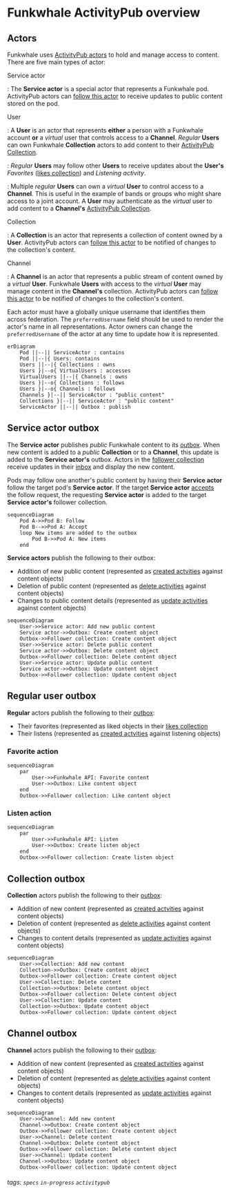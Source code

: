 Funkwhale ActivityPub overview
===

## Actors

Funkwhale uses [ActivityPub actors](https://www.w3.org/TR/activitypub/#actor-objects) to hold and manage access to content. There are five main types of actor:

Service actor

: The **Service actor** is a special actor that represents a Funkwhale pod. ActivityPub actors can [follow this actor](https://www.w3.org/TR/activitypub/#follow-activity-outbox) to receive updates to public content stored on the pod.

User

: A **User** is an actor that represents **either** a person with a Funkwhale account **or** a *virtual* user that controls access to a **Channel**. *Regular* **Users** can own Funkwhale **Collection** actors to add content to their [ActivityPub Collection](https://www.w3.org/TR/activitypub/#collections).

: *Regular* **Users** may follow other **Users** to receive updates about the **User's** *Favorites* ([likes collection](https://www.w3.org/TR/activitypub/#likes)) and *Listening activity*.

: Multiple *regular* **Users** can own a *virtual* **User** to control access to a **Channel**. This is useful in the example of bands or groups who might share access to a joint account. A **User** may authenticate as the *virtual* user to add content to a **Channel's**
 [ActivityPub Collection](https://www.w3.org/TR/activitypub/#collections).

Collection

: A **Collection** is an actor that represents a collection of content owned by a **User**. ActivityPub actors can [follow this actor](https://www.w3.org/TR/activitypub/#follow-activity-outbox) to be notified of changes to the collection's content.

Channel

: A **Channel** is an actor that represents a public stream of content owned by a *virtual* **User**. Funkwhale **Users** with access to the *virtual* **User** may manage content in the **Channel's** collection. ActivityPub actors can [follow this actor](https://www.w3.org/TR/activitypub/#follow-activity-outbox) to be notified of changes to the collection's content.

Each actor must have a globally unique username that identifies them across federation. The `preferredUsername` field should be used to render the actor's name in all representations. Actor owners can change the `preferredUsername` of the actor at any time to update how it is represented.


```mermaid
erDiagram
    Pod ||--|| ServiceActor : contains
    Pod ||--|{ Users: contains
    Users ||--|{ Collections : owns
    Users }|--o{ VirtualUsers : accesses
    VirtualUsers ||--|{ Channels : owns
    Users }|--o{ Collections : follows
    Users }|--o{ Channels : follows
    Channels }|--|| ServiceActor : "public content"
    Collections }|--|| ServiceActor : "public content"
    ServiceActor ||--|| Outbox : publish
```

## Service actor outbox

The **Service actor** publishes *public* Funkwhale content to its [outbox](https://www.w3.org/TR/activitypub/#outbox). When new content is added to a *public* **Collection** or to a **Channel**, this update is added to the **Service actor's** outbox. Actors in the [follower collection](https://www.w3.org/TR/activitypub/#followers) receive updates in their [inbox](https://www.w3.org/TR/activitypub/#inbox) and display the new content.

Pods may follow one another's public content by having their **Service actor** follow the target pod's **Service actor**. If the target **Service actor** [accepts](https://www.w3.org/TR/activitypub/#accept-activity-inbox) the follow request, the requesting **Service actor** is added to the target **Service actor's** follower collection.

```mermaid
sequenceDiagram
    Pod A->>Pod B: Follow
    Pod B-->>Pod A: Accept
    loop New items are added to the outbox
        Pod B->>Pod A: New items
    end
```

**Service actors** publish the following to their outbox:

* Addition of new public content (represented as [created actvities](https://www.w3.org/TR/activitypub/#create-activity-inbox) against content objects)
* Deletion of public content (represented as [delete activities](https://www.w3.org/TR/activitypub/#delete-activity-inbox) against content objects)
* Changes to public content details (represented as [update activities](https://www.w3.org/TR/activitypub/#update-activity-inbox) against content objects)

```mermaid
sequenceDiagram
    User->>Service actor: Add new public content
    Service actor->>Outbox: Create content object
    Outbox->>Follower collection: Create content object
    User->>Service actor: Delete public content
    Service actor->>Outbox: Delete content object
    Outbox->>Follower collection: Delete content object
    User->>Service actor: Update public content
    Service actor->>Outbox: Update content object
    Outbox->>Follower collection: Update content object
```

## Regular user outbox

**Regular** actors publish the following to their [outbox](https://www.w3.org/TR/activitypub/#outbox):

* Their favorites (represented as liked objects in their [likes collection](https://www.w3.org/TR/activitypub/#likes)
* Their listens (represented as [created actvities](https://www.w3.org/TR/activitypub/#create-activity-inbox) against listening objects)

### Favorite action

```mermaid
sequenceDiagram
    par
        User->>Funkwhale API: Favorite content
        User->>Outbox: Like content object
    end
    Outbox->>Follower collection: Like content object
```

### Listen action

```mermaid
sequenceDiagram
    par
        User->>Funkwhale API: Listen
        User->>Outbox: Create listen object
    end
    Outbox->>Follower collection: Create listen object
```

## Collection outbox

**Collection** actors publish the following to their [outbox](https://www.w3.org/TR/activitypub/#outbox):

* Addition of new content (represented as [created actvities](https://www.w3.org/TR/activitypub/#create-activity-inbox) against content objects)
* Deletion of content (represented as [delete activities](https://www.w3.org/TR/activitypub/#delete-activity-inbox) against content objects)
* Changes to content details (represented as [update activities](https://www.w3.org/TR/activitypub/#update-activity-inbox) against content objects)

```mermaid
sequenceDiagram
    User->>Collection: Add new content
    Collection->>Outbox: Create content object
    Outbox->>Follower collection: Create content object
    User->>Collection: Delete content
    Collection->>Outbox: Delete content object
    Outbox->>Follower collection: Delete content object
    User->>Collection: Update content
    Collection->>Outbox: Update content object
    Outbox->>Follower collection: Update content object
```

## Channel outbox

**Channel** actors publish the following to their [outbox](https://www.w3.org/TR/activitypub/#outbox):

* Addition of new content (represented as [created actvities](https://www.w3.org/TR/activitypub/#create-activity-inbox) against content objects)
* Deletion of content (represented as [delete activities](https://www.w3.org/TR/activitypub/#delete-activity-inbox) against content objects)
* Changes to content details (represented as [update activities](https://www.w3.org/TR/activitypub/#update-activity-inbox) against content objects)

```mermaid
sequenceDiagram
    User->>Channel: Add new content
    Channel->>Outbox: Create content object
    Outbox->>Follower collection: Create content object
    User->>Channel: Delete content
    Channel->>Outbox: Delete content object
    Outbox->>Follower collection: Delete content object
    User->>Channel: Update content
    Channel->>Outbox: Update content object
    Outbox->>Follower collection: Update content object
```

###### tags: `specs` `in-progress` `activitypub`
